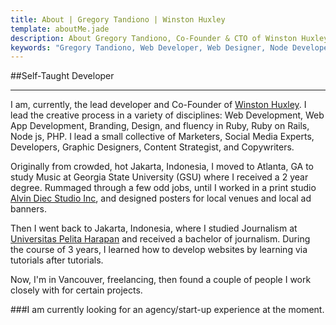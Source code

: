 ```yaml
---
title: About | Gregory Tandiono | Winston Huxley
template: aboutMe.jade
description: About Gregory Tandiono, Co-Founder & CTO of Winston Huxley.
keywords: "Gregory Tandiono, Web Developer, Web Designer, Node Developer, Ruby Developer, Ruby on Rails Developer, PHP Developer."
---
```


##Self-Taught Developer
***
I am, currently, the lead developer and Co-Founder of [Winston Huxley](http://www.winstonhuxley.com). I lead the creative process in a variety of disciplines: Web Development, Web App Development, Branding, Design, and fluency in Ruby, Ruby on Rails, Node js, PHP. I lead a small collective of Marketers, Social Media Experts, Developers, Graphic Designers, Content Strategist, and Copywriters.


Originally from crowded, hot Jakarta, Indonesia, I moved to Atlanta, GA to study Music at Georgia State University (GSU) where I received a 2 year degree. Rummaged through a few odd jobs, until I worked in a print studio [Alvin Diec Studio Inc](http://www.alvindiec.com),	and designed posters for local venues and local ad banners.

Then I went back to Jakarta, Indonesia, where I studied Journalism at [Universitas Pelita Harapan](http://www.uph.edu/) and received a bachelor of journalism. During the course of 3 years, I learned how to develop websites by learning via tutorials after tutorials.

Now, I'm in Vancouver, freelancing, then found a couple of people I work closely with for certain projects.

###I am currently looking for an agency/start-up experience at the moment.